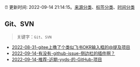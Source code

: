 :alarm_clock: 更新时间: 2022-09-14 21:14:15。[来源分类](../README.md)、[标签分类](../TAGS.md)、[时间分类](../TIMELINE.md)

## Git、SVN


> 关键字：`Git`、`SVN`



- [2022-08-31-gitee上撸了个类似飞书OKR输入框的@提及项目](https://www.zhangxinxu.com/wordpress/2022/08/gitee-feishu-okr-at-mention/) 
- [2022-09-14-有没有-github-issue-侧边栏的插件啊？](https://www.v2ex.com/t/880087) 
- [2022-09-14-推荐-近期-yyds-的-GitHub-项目](https://toutiao.io/k/i1qkq4o) 